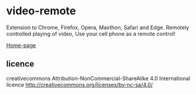 # video-remote
Extension to Chrome, Firefox, Opera, Maxthon, Safari and Edge. Remotely controlled playing of video, Use your cell phone as a remote control!

[Home-page](http://vmtech.into.hu/projekt/videoremote/)

## licence
creativecommons Attribution-NonCommercial-ShareAlike 4.0 International licence http://creativecommons.org/licenses/by-nc-sa/4.0/
